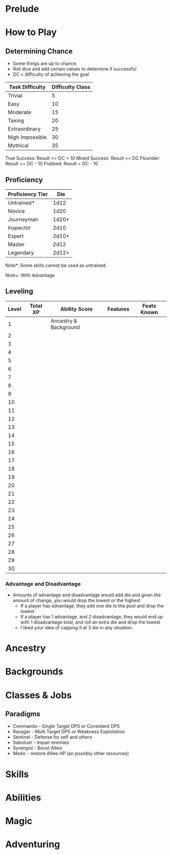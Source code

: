 # Prelude

# How to Play
## Determining Chance

- Some things are up to chance.
- Roll dice and add certain values to determine if successful
- DC = difficulty of achieving the goal

| Task Difficulty | Difficulty Class |
| --------------- | ---------------- |
| Trivial         | 5                |
| Easy            | 10               |
| Moderate        | 15               |
| Taxing          | 20               |
| Extraordinary   | 25               |
| Nigh Impossible | 30               |
| Mythical        | 35               |

True Success: Result >= DC + 10
Mixed Success: Result >= DC
Flounder: Result >= DC - 10
Flubbed: Result < DC - 10

## Proficiency

| Proficiency Tier | Die   |
| ---------------- | ----- |
| Untrained*       | 1d12  |
| Novice           | 1d20  |
| Journeyman       | 1d20+ |
| Inspector        | 2d10  |
| Expert           | 2d10+ |
| Master           | 2d12  |
| Legendary        | 2d12+ |

Note*: Some skills cannot be used as untrained.

Note+: With Advantage

## Leveling

| Level | Total XP | Ability Score         | Features | Feats Known |
| ----- | -------- | --------------------- | -------- | ----------- |
| 1     |          | Ancestry & Background |          |             |
| 2     |          |                       |          |             |
| 3     |          |                       |          |             |
| 4     |          |                       |          |             |
| 5     |          |                       |          |             |
| 6     |          |                       |          |             |
| 7     |          |                       |          |             |
| 8     |          |                       |          |             |
| 9     |          |                       |          |             |
| 10    |          |                       |          |             |
| 11    |          |                       |          |             |
| 12    |          |                       |          |             |
| 13    |          |                       |          |             |
| 14    |          |                       |          |             |
| 15    |          |                       |          |             |
| 16    |          |                       |          |             |
| 17    |          |                       |          |             |
| 18    |          |                       |          |             |
| 19    |          |                       |          |             |
| 20    |          |                       |          |             |
| 21    |          |                       |          |             |
| 22    |          |                       |          |             |
| 23    |          |                       |          |             |
| 24    |          |                       |          |             |
| 25    |          |                       |          |             |
| 26    |          |                       |          |             |
| 27    |          |                       |          |             |
| 28    |          |                       |          |             |
| 29    |          |                       |          |             |
| 30    |          |                       |          |             |

### Advantage and Disadvantage
- Amounts of advantage and disadvantage would add die and given the amount of change, you would drop the lowest or the highest
	- If a player has advantage, they add one die to the pool and drop the lowest
	- If a player has 1 advantage, and 2 disadvantage, they would end up with 1 disadvantage total, and roll an extra die and drop the lowest
	- I liked your idea of capping it at 3 die in any situation.

# Ancestry

# Backgrounds

# Classes & Jobs

## Paradigms
- Commando - Single Target DPS or Consistent DPS
- Ravager - Multi Target DPS or Weakness Exploitation
- Sentinel - Defense for self and others
- Sabotuer - Impair enemies
- Synergist - Boost Allies
- Medic - restore Allies HP (an possibly other resources)


# Skills

# Abilities

# Magic

# Adventuring


